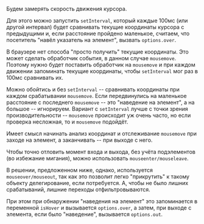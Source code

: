 Будем замерять скорость движения курсора.

Для этого можно запустить `setInterval`, который каждые 100мс (или другой интервал) будет сравнивать текущие координаты курсора с предыдущими и, если расстояние пройдено маленькое, считаем, что посетитель "навёл указатель на элемент", вызвать `options.over`.

В браузере нет способа "просто получить" текущие координаты. Это может сделать обработчик события, в данном случае `mousemove`. Поэтому нужно будет поставить обработчик на `mousemove` и при каждом движении запоминать текущие координаты, чтобы `setInterval` мог раз в 100мс сравнивать их.

Можно обойтись и без `setInterval` -- сравнивать координаты при каждом срабатывании `mousemove`. Если передвинулись на маленькое расстояние с последнего `mousemove` -- это "наведение на элемент", а на большое -- игнорируем. Вариант с `setInterval` лучше с точки зрения производительности -- `mousemove` происходит уж очень часто, но если проверка несложная, то и `mousemove` подойдёт.

Имеет смысл начинать анализ координат и отслеживание `mousemove` при заходе на элемент, а заканчивать -- при выходе с него.

Чтобы точно отловить момент входа и выхода, без учёта подэлементов (во избежание мигания), можно использовать `mouseenter/mouseleave`.

В решении, предложенном ниже, однако, используется `mouseover/mouseout`, так как это позволит легко "прикрутить" к такому объекту делегирование, если потребуется. А, чтобы не было лишних срабатываний, лишние переходы отфильтровываются.

При этом при обнаружении "наведения на элемент" это запоминается в переменной `isHover` и вызывается `options.over`, а затем, при выходе с элемента, если было "наведение", вызывается `options.out`.

